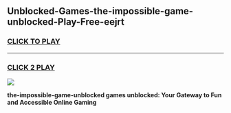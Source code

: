
## Unblocked-Games-the-impossible-game-unblocked-Play-Free-eejrt
<h3>
<a href="https://clearcache.space/e2bc6b?title=the-impossible-game-unblocked&ref=21A">CLICK TO PLAY</a></h3>
<hr>

<h3>
<a href="https://clearcache.space/e2bc6b?title=the-impossible-game-unblocked&ref=21A">CLICK 2 PLAY</a>
  
</h3>

<a href="https://clearcache.space/e2bc6b?title=the-impossible-game-unblocked&ref=21A"><img src="https://clearcache.store/games.png"></a>


**the-impossible-game-unblocked games unblocked: Your Gateway to Fun and Accessible Online Gaming**

